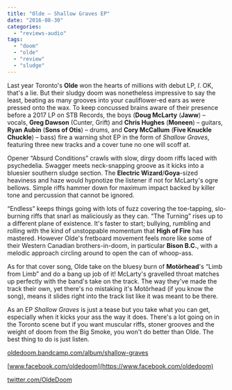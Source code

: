 ```yaml
---
title: "Olde – Shallow Graves EP"
date: "2016-08-30"
categories: 
  - "reviews-audio"
tags: 
  - "doom"
  - "olde"
  - "review"
  - "sludge"
---
```


Last year Toronto's **Olde** won the hearts of millions with debut LP, _I_. OK, that's a lie. But their sludgy doom was nonetheless impressive to say the least, beating as many grooves into your cauliflower-ed ears as were pressed onto the wax. To keep concussed brains aware of their presence before a 2017 LP on STB Records, the boys (**Doug McLarty** (**Jaww**) – vocals, **Greg Dawson** (Cunter, Grift) and **Chris Hughes** (**Moneen**) – guitars, **Ryan Aubin** (**Sons of Otis**) – drums, and **Cory McCallum** (**Five Knuckle Chuckle**) – bass) fire a warning shot EP in the form of _Shallow Graves_, featuring three new tracks and a cover tune no one will scoff at.

Opener “Absurd Conditions” crawls with slow, dirgy doom riffs laced with psychedelia. Swagger meets neck-snapping groove as it kicks into a bluesier southern sludge section. The **Electric Wizard**/**Goya**\-sized heaviness and haze would hypnotize the listener if not for McLarty's ogre bellows. Simple riffs hammer down for maximum impact backed by killer tone and percussion that cannot be ignored.

“Endless” keeps things going with lots of fuzz covering the toe-tapping, slo-burning riffs that snarl as maliciously as they can. “The Turning” rises up to a different plane of existence. It's faster to start; bullying, rumbling and rolling with the kind of unstoppable momentum that **High of Fire** has mastered. However Olde's fretboard movement feels more like some of their Western Canadian brothers-in-doom, in particular **Bison B.C.**, with a melodic approach circling around to open the can of whoop-ass.

As for that cover song, Olde take on the bluesy burn of **Mot****ö****rhead**'s “Limb from Limb” and do a bang up job of it! McLarty's gravelled throat matches up perfectly with the band's take on the track. The way they've made the track their own, yet there's no mistaking it's Motörhead (if you know the song), means it slides right into the track list like it was meant to be there.

As an EP _Shallow Graves_ is just a tease but you take what you can get, especially when it kicks your ass the way it does. There's a lot going on in the Toronto scene but if you want muscular riffs, stoner grooves and the weight of doom from the Big Smoke, you won't do better than Olde. The best thing to do is just listen.

[oldedoom.bandcamp.com/album/shallow-graves](https://oldedoom.bandcamp.com/album/shallow-graves)

[www.facebook.com/oldedoom](https://www.facebook.com/oldedoom)

[twitter.com/OldeDoom](https://twitter.com/OldeDoom)
